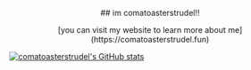 <p style="text-align:center"> ## im comatoasterstrudel!! </p>

<p style="text-align:center"> [you can visit my website to learn more about me](https://comatoasterstrudel.fun) </p>

[![comatoasterstrudel's GitHub stats](https://github-readme-stats.vercel.app/api?username=comatoasterstrudel)](https://github.com/anuraghazra/github-readme-stats)
